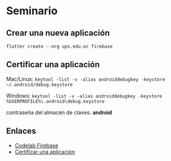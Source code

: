 # Seminario

## Crear una nueva aplicación
`flutter create --org ups.edu.ec firebase`

## Certificar una aplicación

Mac/Linux:
    `keytool -list -v -alias androiddebugkey -keystore ~/.android/debug.keystore`

Windows:
    `keytool -list -v -alias androiddebugkey -keystore %USERPROFILE%\.android\debug.keystore`

contraseña del almacén de claves: **android**


## Enlaces
- [Codelab Firebase](https://codelabs.developers.google.com/codelabs/flutter-firebase/)
- [Certificar una aplicación](https://developers.google.com/android/guides/client-auth?hl=ES)    
